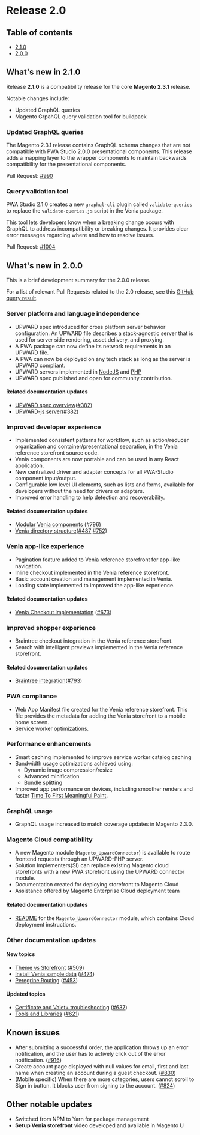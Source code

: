 # Release 2.0

## Table of contents

* [2.1.0](#whats-new-in-210)
* [2.0.0](#whats-new-in-200)

## What's new in 2.1.0

Release **2.1.0** is a compatibility release for the core **Magento 2.3.1** release.

Notable changes include:

* Updated GraphQL queries
* Magento GrpahQL query validation tool for buildpack

### Updated GraphQL queries

The Magento 2.3.1 release contains GraphQL schema changes that are not compatible with PWA Studio 2.0.0 presentational components.
This release adds a mapping layer to the wrapper components to maintain backwards compatibility for the presentational components.

Pull Request: [#990](https://github.com/magento-research/pwa-studio/pull/990)

### Query validation tool

PWA Studio 2.1.0 creates a new `graphql-cli` plugin called `validate-queries` to replace the `validate-queries.js` script in the Venia package.

This tool lets developers know when a breaking change occurs with GraphQL to address incompatibility or breaking changes.
It provides clear error messages regarding where and how to resolve issues.

Pull Request: [#1004](https://github.com/magento-research/pwa-studio/pull/1004)

## What's new in 2.0.0

This is a brief development summary for the 2.0.0 release.

For a list of relevant Pull Requests related to the 2.0 release, see this [GitHub query result][].

### Server platform and language independence

-   UPWARD spec introduced for cross platform server behavior configuration.
    An UPWARD file describes a stack-agnostic server that is used for server side rendering, asset delivery, and proxying.
-   A PWA package can now define its network requirements in an UPWARD file.
-   A PWA can now be deployed on any tech stack as long as the server is UPWARD compliant.
-   UPWARD servers implemented in [NodeJS][] and [PHP][]
-   UPWARD spec published and open for community contribution.

#### Related documentation updates

-   [UPWARD spec overview][]([#382][])
-   [UPWARD-js server][]([#382][])

### Improved developer experience

-   Implemented consistent patterns for workflow, such as action/reducer organization and container/presentational separation, in the Venia reference storefront source code.
-   Venia components are now portable and can be used in any React application.
-   New centralized driver and adapter concepts for all PWA-Studio component input/output.
-   Configurable low level UI elements, such as lists and forms, available for developers without the need for drivers or adapters.
-   Improved error handling to help detection and recoverability.

#### Related documentation updates

-   [Modular Venia components][] ([#796][])
-   [Venia directory structure][]([#487][] [#752][])

### Venia app-like experience

-   Pagination feature added to Venia reference storefront for app-like navigation.
-   Inline checkout implemented in the Venia reference storefront.
-   Basic account creation and management implemented in Venia.
-   Loading state implemented to improved the app-like experience.

#### Related documentation updates

-   [Venia Checkout implementation][] ([#673][])

### Improved shopper experience

-   Braintree checkout integration in the Venia reference storefront.
-   Search with intelligent previews implemented in the Venia reference storefront.

#### Related documentation updates

-   [Braintree integration][]([#793][])

### PWA compliance

-   Web App Manifest file created for the Venia reference storefront.
    This file provides the metadata for adding the Venia storefront to a mobile home screen.
-   Service worker optimizations.

### Performance enhancements

-   Smart caching implemented to improve service worker catalog caching
-   Bandwidth usage optimizations achieved using:
    -   Dynamic image compression/resize
    -   Advanced minification
    -   Bundle splitting
-   Improved app performance on devices, including smoother renders and faster [Time To First Meaningful Paint][].

### GraphQL usage

-   GraphQL usage increased to match coverage updates in Magento 2.3.0.

### Magento Cloud compatibility

-   A new Magento module (`Magento_UpwardConnector`) is available to route frontend requests through an UPWARD-PHP server.
-   Solution Implementers(SI) can replace existing Magento cloud storefronts with a new PWA storefront using the UPWARD connector module.
-   Documentation created for deploying storefront to Magento Cloud
-   Assistance offered by Magento Enterprise Cloud deployment team

#### Related documentation updates

-   [README][] for the `Magento_UpwardConnector` module, which contains Cloud deployment instructions.

### Other documentation updates

#### New topics

-   [Theme vs Storefront][] ([#509][])
-   [Install Venia sample data][] ([#474][])
-   [Peregrine Routing][] ([#453][])

#### Updated topics

-   [Certificate and Valet+ troubleshooting][] ([#637][])
-   [Tools and Libraries][] ([#621][])

## Known issues

-   After submitting a successful order, the application throws up an error notification, and the user has to actively click out of the error notification. ([#916][])
-   Create account page displayed with null values for email, first and last name when creating an account during a guest checkout. ([#830][])
-   (Mobile specific) When there are more categories, users cannot scroll to Sign in button. It blocks user from signing to the account. ([#824][])

## Other notable updates

-   Switched from NPM to Yarn for package management
-   **Setup Venia storefront** video developed and available in Magento U

[braintree integration]: https://magento-research.github.io/pwa-studio/venia-pwa-concept/features/braintree/
[#793]: https://github.com/magento-research/pwa-studio/pull/793
[readme]: https://github.com/magento-research/magento2-upward-connector
[upward-js server]: https://magento-research.github.io/pwa-studio/technologies/upward/reference-implementation/
[upward spec overview]: https://magento-research.github.io/pwa-studio/technologies/upward/
[#382]: https://github.com/magento-research/pwa-studio/pull/382
[peregrine routing]: https://magento-research.github.io/pwa-studio/peregrine/routing/
[#453]: https://github.com/magento-research/pwa-studio/pull/453
[install venia sample data]: https://magento-research.github.io/pwa-studio/venia-pwa-concept/install-sample-data/
[#474]: https://github.com/magento-research/pwa-studio/pull/474
[theme vs storefront]: https://magento-research.github.io/pwa-studio/technologies/theme-vs-storefront/
[#509]: https://github.com/magento-research/pwa-studio/pull/509
[venia checkout implementation]: https://magento-research.github.io/pwa-studio/venia-pwa-concept/features/checkout/
[#673]: https://github.com/magento-research/pwa-studio/pull/673
[modular venia components]: https://magento-research.github.io/pwa-studio/venia-pwa-concept/features/modular-components/
[#796]: https://github.com/magento-research/pwa-studio/issues/796
[venia directory structure]: https://magento-research.github.io/pwa-studio/venia-pwa-concept/project-structure/
[#752]: https://github.com/magento-research/pwa-studio/pull/752
[#487]: https://github.com/magento-research/pwa-studio/pull/487
[tools and libraries]: https://magento-research.github.io/pwa-studio/technologies/tools-libraries/
[#621]: https://github.com/magento-research/pwa-studio/pull/621
[certificate and valet+ troubleshooting]: https://magento-research.github.io/pwa-studio/pwa-buildpack/troubleshooting/
[#637]: https://github.com/magento-research/pwa-studio/pull/637
[#916]: https://github.com/magento-research/pwa-studio/issues/916
[#830]: https://github.com/magento-research/pwa-studio/issues/83o
[#824]: https://github.com/magento-research/pwa-studio/issues/824
[nodejs]: https://magento-research.github.io/pwa-studio/technologies/upward/reference-implementation/
[php]: https://github.com/magento-research/magento2-upward-connector
[time to first meaningful paint]: https://developers.google.com/web/tools/lighthouse/audits/first-meaningful-paint
[GitHub query result]: https://github.com/magento-research/pwa-studio/pulls?page=1&q=is%3Apr+is%3Amerged+base%3Arelease%2F2.0+review%3Aapproved+NOT+fix+in%3Atitle+NOT+fixed+in%3Atitle+NOT+chore+in%3Atitle+NOT+test+in%3Atitle&utf8=%E2%9C%93
